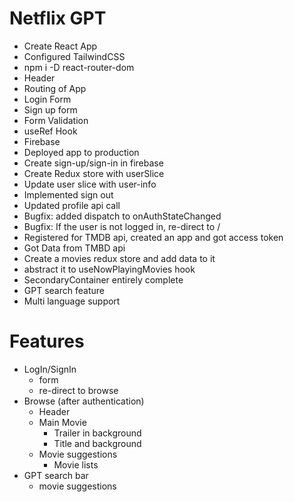 # Netflix GPT

- Create React App
- Configured TailwindCSS
- npm i -D react-router-dom
- Header
- Routing of App
- Login Form
- Sign up form
- Form Validation
- useRef Hook
- Firebase
- Deployed app to production
- Create sign-up/sign-in in firebase
- Create Redux store with userSlice
- Update user slice with user-info
- Implemented sign out
- Updated profile api call
- Bugfix: added dispatch to onAuthStateChanged
- Bugfix: If the user is not logged in, re-direct to /
- Registered for TMDB api, created an app and got access token
- Got Data from TMBD api
- Create a movies redux store and add data to it
- abstract it to useNowPlayingMovies hook
- SecondaryContainer entirely complete
- GPT search feature
- Multi language support



# Features
- LogIn/SignIn
    - form
    - re-direct to browse
- Browse (after authentication)
    - Header
    - Main Movie
        - Trailer in background
        - Title and background
    - Movie suggestions
        - Movie lists
- GPT search bar
    - movie suggestions


